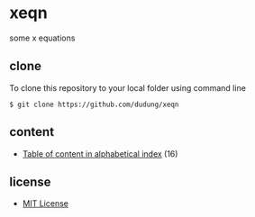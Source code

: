# xeqn
some x equations


## clone
To clone this repository to your local folder using command line

```
$ git clone https://github.com/dudung/xeqn
```


## content
+ [Table of content in alphabetical index](src/toc.md) (16)


## license
+ [MIT License](LICENSE)
